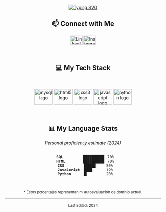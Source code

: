 <p align="center">
  <a href="https://github.com/shamimsikder">
    <img src="https://readme-typing-svg.demolab.com?font=Fira+Code&duration=6000&pause=1000&color=2AA889&center=true&vCenter=true&width=435&lines=Hi+There%2C+I'm+Jaime+Salinas%F0%9F%91%8B;A+Tech+Enthusiast;Always+Learning+New+Things" alt="Typing SVG" />
  </a>
</p>

<div align="center">
  <h2>📫 Connect with Me</h2>
</div>

<p align="center">
  <a href="https://www.linkedin.com/in/jaime-lopez-0124b6351/" target="_blank">
    <img align="center" src="https://raw.githubusercontent.com/rahuldkjain/github-profile-readme-generator/master/src/images/icons/Social/linked-in-alt.svg" alt="LinkedIn" height="30" width="40" />
  </a>
  <a href="https://www.instagram.com/jaimesalinnas?igsh=MXg0MTJmNXNwejMyMA==" target="_blank">
    <img align="center" src="https://cdn.jsdelivr.net/gh/devicons/devicon/icons/instagram/instagram-original.svg" alt="Instagram" height="30" width="40" />
  </a>
</p>

<br />

<div align="center">
  <h2>💻 My Tech Stack</h2>
</div>

<br />

<p align="center">
  <img src="https://cdn.jsdelivr.net/gh/devicons/devicon/icons/mysql/mysql-original-wordmark.svg" height="50" width="60" alt="mysql logo" />
  <img src="https://cdn.jsdelivr.net/gh/devicons/devicon/icons/html5/html5-original-wordmark.svg" height="50" width="60" alt="html5 logo" />
  <img src="https://cdn.jsdelivr.net/gh/devicons/devicon/icons/css3/css3-original-wordmark.svg" height="50" width="60" alt="css3 logo" />
  <img src="https://cdn.jsdelivr.net/gh/devicons/devicon/icons/javascript/javascript-original.svg" height="50" width="60" alt="javascript logo" />
  <img src="https://cdn.jsdelivr.net/gh/devicons/devicon/icons/python/python-original-wordmark.svg" height="50" width="60" alt="python logo" />
</p>

<br />

<div align="center">
  <h2>📊 My Language Stats</h2>
  <p><i>Personal proficiency estimate (2024)</i></p>
  
  <!-- Versión compatible con GitHub usando emojis -->
  <pre>
  <code>
  <b>SQL        </b> █████████▋ 70%
  <b>HTML       </b> █████████▋ 70%
  <b>CSS        </b> █████▎    50%
  <b>JavaScript </b> ███▊      40%
  <b>Python     </b> █▎        20%
  </code>
  </pre>
  
  <p><sub>* Estos porcentajes representan mi autoevaluación de dominio actual.</sub></p>
</div>

---

<div align="center">
  <sub>Last Edited: 2024</sub>
</div>
